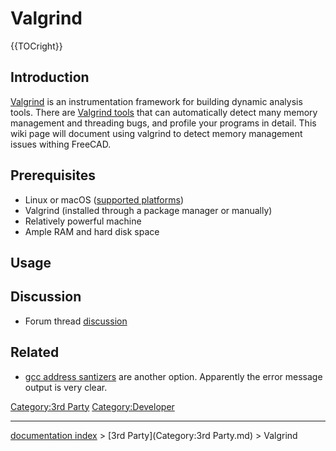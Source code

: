 # Valgrind
{{TOCright}}

## Introduction

[Valgrind](https://valgrind.org/) is an instrumentation framework for building dynamic analysis tools. There are [Valgrind tools](https://valgrind.org/info/tools.html) that can automatically detect many memory management and threading bugs, and profile your programs in detail. This wiki page will document using valgrind to detect memory management issues withing FreeCAD.

## Prerequisites

-   Linux or macOS ([supported platforms](https://valgrind.org/info/platforms.html))
-   Valgrind (installed through a package manager or manually)
-   Relatively powerful machine
-   Ample RAM and hard disk space

## Usage

## Discussion

-   Forum thread [discussion](https://forum.freecadweb.org/viewtopic.php?f=10&t=14343&p=473060#p471915)

## Related

-   [gcc address santizers](http://gavinchou.github.io/experience/summary/syntax/gcc-address-sanitizer/) are another option. Apparently the error message output is very clear.

[Category:3rd Party](Category:3rd_Party.md) [Category:Developer](Category:Developer.md)

---
[documentation index](../README.md) > [3rd Party](Category:3rd Party.md) > Valgrind
